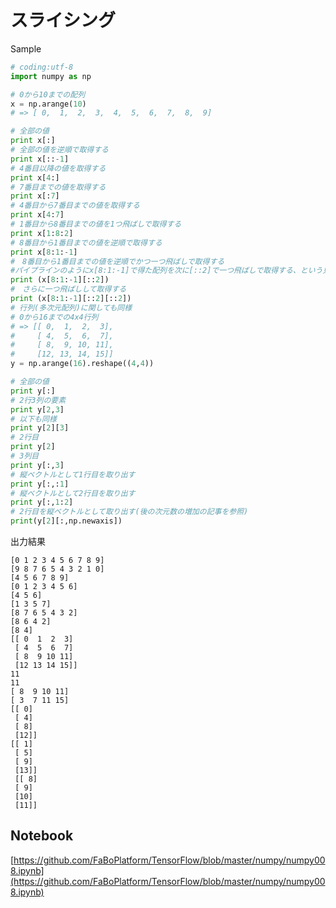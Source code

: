 # スライシング

Sample

```python
# coding:utf-8
import numpy as np

# 0から10までの配列
x = np.arange(10)
# => [ 0,  1,  2,  3,  4,  5,  6,  7,  8,  9]

# 全部の値
print x[:]
# 全部の値を逆順で取得する
print x[::-1]
# 4番目以降の値を取得する
print x[4:]
# 7番目までの値を取得する
print x[:7]
# 4番目から7番目までの値を取得する
print x[4:7]
# 1番目から8番目までの値を1つ飛ばしで取得する
print x[1:8:2]
# 8番目から1番目までの値を逆順で取得する
print x[8:1:-1]
#　8番目から1番目までの値を逆順でかつ一つ飛ばしで取得する
#パイプラインのようにx[8:1:-1]で得た配列を次に[::2]で一つ飛ばしで取得する、という見方
print (x[8:1:-1][::2])
#　さらに一つ飛ばしして取得する
print (x[8:1:-1][::2][::2])
# 行列(多次元配列)に関しても同様
# 0から16までの4x4行列
# => [[ 0,  1,  2,  3],
#     [ 4,  5,  6,  7],
#     [ 8,  9, 10, 11],
#     [12, 13, 14, 15]]
y = np.arange(16).reshape((4,4))

# 全部の値
print y[:]
# 2行3列の要素
print y[2,3]
# 以下も同様
print y[2][3]
# 2行目
print y[2]
# 3列目
print y[:,3]
# 縦ベクトルとして1行目を取り出す
print y[:,:1]
# 縦ベクトルとして2行目を取り出す
print y[:,1:2]
# 2行目を縦ベクトルとして取り出す(後の次元数の増加の記事を参照)
print(y[2][:,np.newaxis])
```

出力結果

```shell
[0 1 2 3 4 5 6 7 8 9]
[9 8 7 6 5 4 3 2 1 0]
[4 5 6 7 8 9]
[0 1 2 3 4 5 6]
[4 5 6]
[1 3 5 7]
[8 7 6 5 4 3 2]
[8 6 4 2]
[8 4]
[[ 0  1  2  3]
 [ 4  5  6  7]
 [ 8  9 10 11]
 [12 13 14 15]]
11
11
[ 8  9 10 11]
[ 3  7 11 15]
[[ 0]
 [ 4]
 [ 8]
 [12]]
[[ 1]
 [ 5]
 [ 9]
 [13]]
 [[ 8]
 [ 9]
 [10]
 [11]]
```

## Notebook

[https://github.com/FaBoPlatform/TensorFlow/blob/master/numpy/numpy008.ipynb](https://github.com/FaBoPlatform/TensorFlow/blob/master/numpy/numpy008.ipynb)
